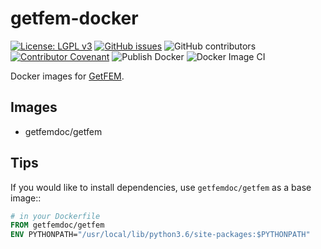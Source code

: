 # getfem-docker
[![License: LGPL v3](https://img.shields.io/badge/License-LGPL%20v3-blue.svg)](https://www.gnu.org/licenses/lgpl-3.0)
[![GitHub issues](https://img.shields.io/github/issues/getfem-doc/docker.svg?style=flat-square)](https://img.shields.io/github/issues/getfem-doc/docker?style=flat-square)
![GitHub contributors](https://img.shields.io/github/contributors/getfem-doc/docker?style=flat-square)
[![Contributor Covenant](https://img.shields.io/badge/Contributor%20Covenant-v2.0%20adopted-ff69b4.svg)](CODE_OF_CONDUCT.md)
![Publish Docker](https://github.com/getfem-doc/docker/workflows/Publish%20Docker/badge.svg)
![Docker Image CI](https://github.com/getfem-doc/docker/workflows/Docker%20Image%20CI/badge.svg)

Docker images for [GetFEM](http://getfem.org/).

## Images

* getfemdoc/getfem

## Tips

If you would like to install dependencies, use ``getfemdoc/getfem`` as a base image::

```dockerfile
# in your Dockerfile
FROM getfemdoc/getfem
ENV PYTHONPATH="/usr/local/lib/python3.6/site-packages:$PYTHONPATH"
```
